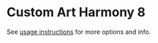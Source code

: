 # Custom Art Harmony 8
See [usage instructions](https://github.com/jaakkopasanen/AutoEq#usage) for more options and info.